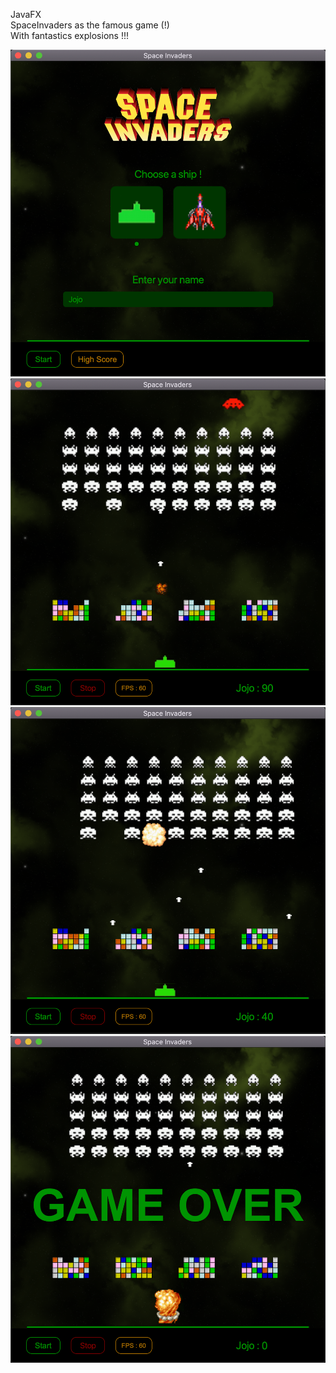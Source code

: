 JavaFX<br>SpaceInvaders as the famous game (!)<br>With fantastics explosions !!!

![alt text](https://github.com/RomainCrispini/SpaceInvaders/blob/master/SpaceCover1.png?raw=true)
![alt text](https://github.com/RomainCrispini/SpaceInvaders/blob/master/SpaceCover2.png?raw=true)
![alt text](https://github.com/RomainCrispini/SpaceInvaders/blob/master/SpaceCover3.png?raw=true)
![alt text](https://github.com/RomainCrispini/SpaceInvaders/blob/master/SpaceCover4.png?raw=true)
